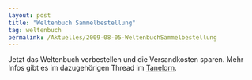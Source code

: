 ```yaml
---
layout: post
title: "Weltenbuch Sammelbestellung"
tag: weltenbuch
permalink: /Aktuelles/2009-08-05-WeltenbuchSammelbestellung
---
```


<p>Jetzt das Weltenbuch vorbestellen und die Versandkosten sparen. Mehr Infos gibt es im dazugeh&ouml;rigen Thread im <a href="http://tanelorn.net/index.php/topic,49063.0.html">Tanelorn</a>.</p>

